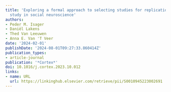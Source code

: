 ```yaml
---
title: 'Exploring a formal approach to selecting studies for replication: A feasibility
  study in social neuroscience'
authors:
- Peder M. Isager
- Daniël Lakens
- Thed Van Leeuwen
- Anna E. Van 'T Veer
date: '2024-02-01'
publishDate: '2024-08-01T09:27:33.860414Z'
publication_types:
- article-journal
publication: '*Cortex*'
doi: 10.1016/j.cortex.2023.10.012
links:
- name: URL
  url: https://linkinghub.elsevier.com/retrieve/pii/S0010945223002691
---
```

